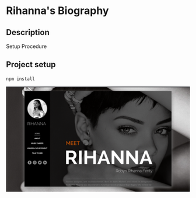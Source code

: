 # Rihanna's Biography

## Description

Setup Procedure

## Project setup

```
npm install
```





![Alimisamuel-portfolio!](./Screenshot%202022-08-16%20at%2010.51.30.png)
